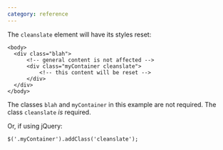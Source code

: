```yaml
---
category: reference
---
```


The `cleanslate` element will have its styles reset:

    <body>
      <div class="blah">
          <!-- general content is not affected -->
          <div class="myContainer cleanslate">
              <!-- this content will be reset -->
          </div>
      </div>
    </body>

The classes `blah` and `myContainer` in this example are not required. 
The class `cleanslate` _is_ required.

Or, if using jQuery:

    $('.myContainer').addClass('cleanslate');